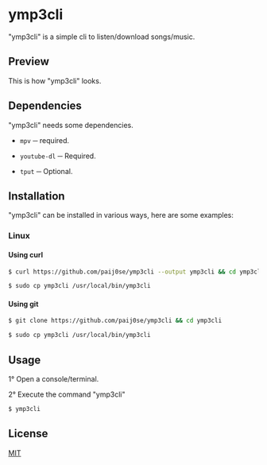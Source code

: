 # **ymp3cli**
"ymp3cli" is a simple cli to listen/download songs/music.

## **Preview**
This is how "ymp3cli" looks.

## **Dependencies**
"ymp3cli" needs some dependencies.

- `mpv` ─ required.
- `youtube-dl` ─ Required.

- `tput` ─ Optional.

## **Installation**
"ymp3cli" can be installed in various ways, here are some examples:

### **Linux**
#### **Using curl**

```bash
$ curl https://github.com/paij0se/ymp3cli --output ymp3cli && cd ymp3cli
```

```bash
$ sudo cp ymp3cli /usr/local/bin/ymp3cli
```

#### **Using git**

```bash
$ git clone https://github.com/paij0se/ymp3cli && cd ymp3cli
```

```bash
$ sudo cp ymp3cli /usr/local/bin/ymp3cli
```

## **Usage**
1° Open a console/terminal.

2° Execute the command "ymp3cli"

```bash
$ ymp3cli
```

## **License**
[MIT](https://choosealicense.com/licenses/mit/)